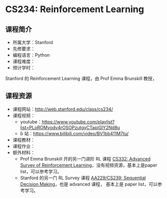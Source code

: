 # CS234: Reinforcement Learning

## 课程简介

- 所属大学：Stanford
- 先修要求：
- 编程语言：Python
- 课程难度：
- 预计学时：

Stanford 的 Reinforcement Learning 课程，由 Prof Emma Brunskill 教授，

## 课程资源

- 课程网站：<http://web.stanford.edu/class/cs234/>
- 课程视频：
  - youtube：<https://www.youtube.com/playlist?list=PLoROMvodv4rOSOPzutgyCTapiGlY2Nd8u>
  - b 站：<https://www.bilibili.com/video/BV1bb411M7tu/>
- 课程教材：
- 课程作业：
- 额外材料：
  - Prof Emma Brunskill 开的另一门进阶 RL 课程 [CS332: Advanced Survey of Reinforcement Learning](http://cs332.stanford.edu/#!syllabus.md)，没有视频资源，基本上是paper list，可以参考学习。
  - Stanford 的另一门 RL Survey 课程 [AA229/CS239: Sequential Decision Making](https://web.stanford.edu/class/aa229/)，也是 advanced 课程， 基本上是 paper list，可以参考学习。